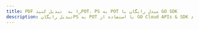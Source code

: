 ---title: PDF را به  تبدیل کنیدPOT، PS به POT مبدل رایگان یا GO SDKdescription: تبدیل رایگانPS به POT با استفاده از GO Cloud APIs & SDK همچنین اسناد PDF را در Cloud ایجاد، ویرایش و رندر کنید.---